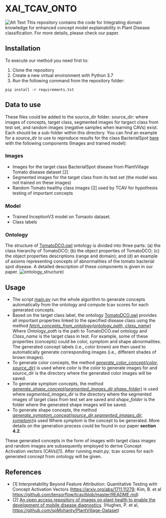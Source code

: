 # XAI_TCAV_ONTO
![Alt Text](https://github.com/jihenAM/XAI_TCAV_ONTO/blob/main/framework.png)
This repository contains the code for Integrating domain knowledge for enhanced concept model explainability in Plant Disease classification.
For more details, please check our paper.

## Installation
To execute our method you need first to: 
  1.  Clone the repository
  2.  Create a new virtual environment with Python 3.7
  3. Run the following command from the repository folder:

```shell
pip install -r requirements.txt
```
## Data to use
These files could be added to the source_dir folder.
   source_dir: where images of concepts, target class, segmented images for targect class from test set, and random images (negative samples when learning CAVs) exist. Each should be a sub-folder within this directory.
You can find an example for a source_dir to use to reproduce results for the class BacterialSpot [here](https://drive.google.com/drive/folders/1SPzvbQJhJB0uiRht_yulEFRkdhmbsS7u?usp=sharing) with the following components (Images and trained model):
### Images
  * Images for the target class BacterialSpot disease from PlantVillage Tomato disease dataset [2]
  * Segmented images for the target class from its test set (the model was not trained on these images)
  * Random Tomato healthy class images [2] used by TCAV for hypothesis testing of important concepts
### Model
  * Trained InceptionV3 model on Tomaoto dataset.
  * Class labels
### Ontology
The structure of [TomatoDCO.owl](https://github.com/jihenAM/XAI_TCAV_ONTO/blob/main/ontology/TomatoDCO.owl) ontology is divided into three parts: (a) the class hierarchy of TomatoDCO; (b) the object properties of TomatoDCO; (c) the object properties descriptions (range and domain); and (d) an example of axioms representing concepts of abnormalities of the tomato bacterial spot disease.
A detailed description of these components is given in our paper.
![ontology_structure](https://github.com/jihenAM/XAI_TCAV_ONTO/blob/main/ontology/ontology_structure.png))

## Usage

  * The script [main.py](https://github.com/jihenAM/XAI_TCAV_ONTO/blob/main/main.py) run the whole algorithm to generate concepts automatically from the ontology and compute     tcav scores for each generated concepts.
  * Based on the target class label, the ontology [TomatoDCO.owl](https://github.com/jihenAM/XAI_TCAV_ONTO/blob/main/ontology/TomatoDCO.owl) provides all important   properties linked to the specified disease class using the method  [*fetch_concepts_from_ontology(ontology_path, class_name)*](https://github.com/jihenAM/XAI_TCAV_ONTO/blob/main/ontology/ontology_concepts.py) Where *Ontology_path* is the path to TomatoDCO.owl ontology and *Class_name* is the target class in test. For example, some of these properties (concepts) could be color, symptom and shape abnormalities. The generated concept labels (i.e., color brown) are then used to automatically generate corresponding images (i.e., different shades of brown images).
  * To generate color concepts, the method [*generate_color_concept(color, source_dir)*](https://github.com/jihenAM/XAI_TCAV_ONTO/blob/main/generate_concepts/generate_color.py) is used where *color* is the color to generate images for and *source_dir* is the directory where the generated color images will be saved.
  * To generate symptom concepts, the method [*generate_shape_concept(segmented_images_dir,shape_folder)*](https://github.com/jihenAM/XAI_TCAV_ONTO/blob/main/generate_concepts/generate_shape.py) is used where *segmented_images_dir* is the directory where the segmented images of target class from test set are saved and *shape_folder* is the folder where the generated shape images will be saved.
  * To generate shape concepts, the method [*generate_symptom_concept(source_dir,segmented_images_dir, symptom)*](https://github.com/jihenAM/XAI_TCAV_ONTO/blob/main/generate_concepts/generate_symptom.py)is used Where *symptom* is the concept to be generated.
More details on the generation process could be found in our paper **section 4.2**.

These generated concepts in the form of images with target class images and random images are subsequently employed to derive Concept Activation vectors (CAVs)[1].
After running *main.py*, tcav scores for each generated concept from ontology will be given.

## References
 * [1] Interpretability Beyond Feature Attribution: Quantitative Testing with Concept Activation Vectors (https://arxiv.org/abs/1711.11279; Kim, B. et al https://github.com/tensorflow/tcav/blob/master/README.md)
 * [2] [An open access repository of images on plant health to enable the development of mobile disease diagnostics](https://arxiv.org/ftp/arxiv/papers/1511/1511.08060.pdf). (Hughes, P. et al, https://github.com/spMohanty/PlantVillage-Dataset)
